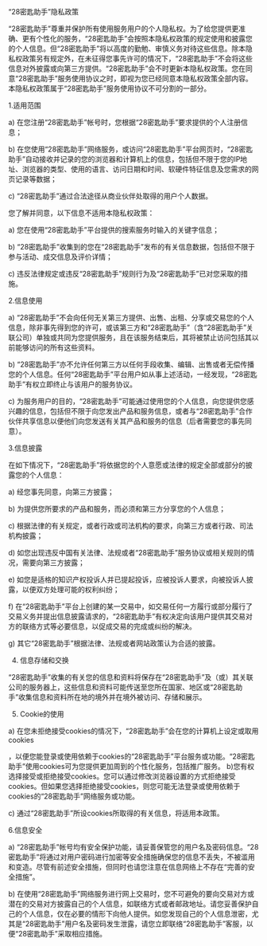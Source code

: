 “28密匙助手”隐私政策


“28密匙助手”尊重并保护所有使用服务用户的个人隐私权。为了给您提供更准确、更有个性化的服务，“28密匙助手”会按照本隐私权政策的规定使用和披露您的个人信息。但“28密匙助手”将以高度的勤勉、审慎义务对待这些信息。除本隐私权政策另有规定外，在未征得您事先许可的情况下，“28密匙助手”不会将这些信息对外披露或向第三方提供。“28密匙助手”会不时更新本隐私权政策。您在同意“28密匙助手”服务使用协议之时，即视为您已经同意本隐私权政策全部内容。本隐私权政策属于“28密匙助手”服务使用协议不可分割的一部分。

1.适用范围

a) 在您注册“28密匙助手”帐号时，您根据“28密匙助手”要求提供的个人注册信息；

b) 在您使用“28密匙助手”网络服务，或访问“28密匙助手”平台网页时，“28密匙助手”自动接收并记录的您的浏览器和计算机上的信息，包括但不限于您的IP地址、浏览器的类型、使用的语言、访问日期和时间、软硬件特征信息及您需求的网页记录等数据；

c) “28密匙助手”通过合法途径从商业伙伴处取得的用户个人数据。

您了解并同意，以下信息不适用本隐私权政策：

a) 您在使用“28密匙助手”平台提供的搜索服务时输入的关键字信息；

b) “28密匙助手”收集到的您在“28密匙助手”发布的有关信息数据，包括但不限于参与活动、成交信息及评价详情；

c) 违反法律规定或违反“28密匙助手”规则行为及“28密匙助手”已对您采取的措施。

2.信息使用

a) “28密匙助手”不会向任何无关第三方提供、出售、出租、分享或交易您的个人信息，除非事先得到您的许可，或该第三方和“28密匙助手”（含“28密匙助手”关联公司）单独或共同为您提供服务，且在该服务结束后，其将被禁止访问包括其以前能够访问的所有这些资料。

b) “28密匙助手”亦不允许任何第三方以任何手段收集、编辑、出售或者无偿传播您的个人信息。任何“28密匙助手”平台用户如从事上述活动，一经发现，“28密匙助手”有权立即终止与该用户的服务协议。

c) 为服务用户的目的，“28密匙助手”可能通过使用您的个人信息，向您提供您感兴趣的信息，包括但不限于向您发出产品和服务信息，或者与“28密匙助手”合作伙伴共享信息以便他们向您发送有关其产品和服务的信息（后者需要您的事先同意）。

3.信息披露

在如下情况下，“28密匙助手”将依据您的个人意愿或法律的规定全部或部分的披露您的个人信息：

a) 经您事先同意，向第三方披露；

b) 为提供您所要求的产品和服务，而必须和第三方分享您的个人信息；

c) 根据法律的有关规定，或者行政或司法机构的要求，向第三方或者行政、司法机构披露；

d) 如您出现违反中国有关法律、法规或者“28密匙助手”服务协议或相关规则的情况，需要向第三方披露；

e) 如您是适格的知识产权投诉人并已提起投诉，应被投诉人要求，向被投诉人披露，以便双方处理可能的权利纠纷；

f) 在“28密匙助手”平台上创建的某一交易中，如交易任何一方履行或部分履行了交易义务并提出信息披露请求的，“28密匙助手”有权决定向该用户提供其交易对方的联络方式等必要信息，以促成交易的完成或纠纷的解决。

g) 其它“28密匙助手”根据法律、法规或者网站政策认为合适的披露。

4. 信息存储和交换

“28密匙助手”收集的有关您的信息和资料将保存在“28密匙助手”及（或）其关联公司的服务器上，这些信息和资料可能传送至您所在国家、地区或“28密匙助手”收集信息和资料所在地的境外并在境外被访问、存储和展示。

5. Cookie的使用

a) 在您未拒绝接受cookies的情况下，“28密匙助手”会在您的计算机上设定或取用cookies

，以便您能登录或使用依赖于cookies的“28密匙助手”平台服务或功能。“28密匙助手”使用cookies可为您提供更加周到的个性化服务，包括推广服务。  b)您有权选择接受或拒绝接受cookies。您可以通过修改浏览器设置的方式拒绝接受cookies。但如果您选择拒绝接受cookies，则您可能无法登录或使用依赖于cookies的“28密匙助手”网络服务或功能。

c) 通过“28密匙助手”所设cookies所取得的有关信息，将适用本政策。

6.信息安全

a) “28密匙助手”帐号均有安全保护功能，请妥善保管您的用户名及密码信息。“28密匙助手”将通过对用户密码进行加密等安全措施确保您的信息不丢失，不被滥用和变造。尽管有前述安全措施，但同时也请您注意在信息网络上不存在“完善的安全措施”。

b) 在使用“28密匙助手”网络服务进行网上交易时，您不可避免的要向交易对方或潜在的交易对方披露自己的个人信息，如联络方式或者邮政地址。请您妥善保护自己的个人信息，仅在必要的情形下向他人提供。如您发现自己的个人信息泄密，尤其是“28密匙助手”用户名及密码发生泄露，请您立即联络“28密匙助手”客服，以便“28密匙助手”采取相应措施。

